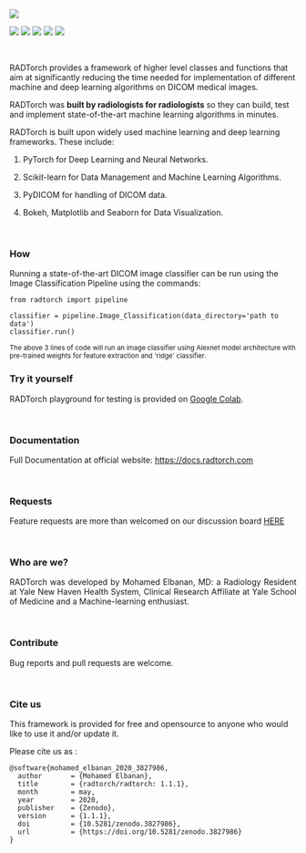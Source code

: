 ![](https://github.com/radtorch/radtorch/blob/master/docs/assets/img/welcome.png?raw=true)


![](https://img.shields.io/badge/stable%20version-1.1.1-green)
![](https://img.shields.io/badge/nightly%20version-1.1.2-lightgrey)
![](https://zenodo.org/badge/DOI/10.5281/zenodo.3827986.svg)
![](https://img.shields.io/badge/dependencies-up%20to%20date-green)
![](https://img.shields.io/badge/license-AGPL3.0-red)


<p style='text-align: justify;'>
<br>
  
RADTorch provides a framework of higher level classes and functions that aim at significantly reducing the time needed for implementation of different machine and deep learning algorithms on DICOM medical images.

RADTorch was **built by radiologists for radiologists** so they can build, test and implement state-of-the-art machine learning algorithms in minutes.


RADTorch is built upon widely used machine learning and deep learning frameworks. These include:

1. PyTorch for Deep Learning and Neural Networks.

2. Scikit-learn for Data Management and Machine Learning Algorithms.

3. PyDICOM for handling of DICOM data.

4. Bokeh, Matplotlib and Seaborn for Data Visualization.

</p>

<br>

### How

Running a state-of-the-art DICOM image classifier can be run using the Image Classification Pipeline using the commands:
```
from radtorch import pipeline

classifier = pipeline.Image_Classification(data_directory='path to data')
classifier.run()
```
<small>
The above 3 lines of code will run an image classifier using Alexnet model architecture with pre-trained weights for feature extraction and 'ridge' classifier.
</small>


<br>

### Try it yourself
RADTorch playground for testing is provided on [Google Colab](https://colab.research.google.com/drive/1O7op_RtuNs12uIs0QVbwoeZdtbyQ4Q9i).

<br>

### Documentation
Full Documentation at official website: https://docs.radtorch.com

<br>

### Requests
Feature requests are more than welcomed on our discussion board [HERE](https://github.com/radtorch/radtorch/issues/4#issue-573590182)

<br>

### Who are we?
<p style='text-align: justify;'>
RADTorch was developed by Mohamed Elbanan, MD: a Radiology Resident at Yale New Haven Health System, Clinical Research Affiliate at Yale School of Medicine and a Machine-learning enthusiast.
</p>

<br>

### Contribute
Bug reports and pull requests are welcome.

<br>

### Cite us
This framework is provided for free and opensource to anyone who would like to use it and/or update it.

Please cite us as :

```
@software{mohamed_elbanan_2020_3827986,
  author       = {Mohamed Elbanan},
  title        = {radtorch/radtorch: 1.1.1},
  month        = may,
  year         = 2020,
  publisher    = {Zenodo},
  version      = {1.1.1},
  doi          = {10.5281/zenodo.3827986},
  url          = {https://doi.org/10.5281/zenodo.3827986}
}
```
